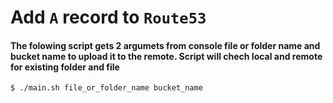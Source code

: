 # Add `A` record to `Route53`

#### The folowing script gets 2 argumets from console file or folder name and bucket name to upload it to the remote. Script will chech local and remote for existing folder and file

```bash
$ ./main.sh file_or_folder_name bucket_name
```
